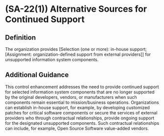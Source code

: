 
# (SA-22(1)) Alternative Sources for Continued Support

## Definition

The organization provides [Selection (one or more): in-house support; [Assignment: organization-defined support from external providers]] for unsupported information system components.

## Additional Guidance

This control enhancement addresses the need to provide continued support for selected information system components that are no longer supported by the original developers, vendors, or manufacturers when such components remain essential to mission/business operations. Organizations can establish in-house support, for example, by developing customized patches for critical software components or secure the services of external providers who through contractual relationships, provide ongoing support for the designated unsupported components. Such contractual relationships can include, for example, Open Source Software value-added vendors.

